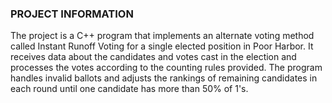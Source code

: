 ### PROJECT INFORMATION
The project is a C++ program that implements an alternate voting method called Instant Runoff Voting for a single elected position in Poor Harbor. It receives data about the candidates and votes cast in the election and processes the votes according to the counting rules provided. The program handles invalid ballots and adjusts the rankings of remaining candidates in each round until one candidate has more than 50% of 1's.

